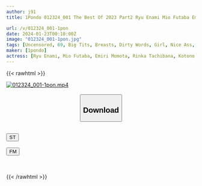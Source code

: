 ```yaml
---
author: j91
title: 1Pondo 012324_001 The Best Of 2023 Part2 Ryu Enami Mio Futaba Emiri Momota Rinka Tachibana Kotono Murakami Shion Mochizuki Kaede Takagaki

url: /v/012324_001-1pon
date: 2024-01-23T00:10:00Z
image: "012324_001-1pon.jpg"
tags: [Uncensored, 69, Big Tits, Breasts, Dirty Words, Girl, Nice Ass, Sexy Legs, Shaved, Slender, Slut]
maker: [1pondo]
actress: [Ryu Enami, Mio Futaba, Emiri Momota, Rinka Tachibana, Kotono Murakami, Shion Mochizuki, Kaede Takagaki]
---
```



{{< rawhtml >}}

<div class="video" data-videoid="RQd1wL2OKKSdbma">
    <a href="javascript:;">
        <img src="/v/012324_001-1pon/012324_001-1pon.jpg" width="WIDTH" height="HEIGHT" alt="012324_001-1pon.mp4" loading="lazy">
    </a>
</div>

<script type="text/javascript" src="https://j91.asia/asset/on-demand-st.js"></script>

<br>
  <link rel="stylesheet" href="https://j91.asia/asset/bs5.css">
  
  <center>
  <button class="btn btn-primary" type="button" data-bs-toggle="collapse" data-bs-target=".multi-collapse" aria-expanded="false" aria-controls="multiCollapseExample1 multiCollapseExample2"><h2>Download</h2></button></center>
</p>
<div class="row">
  <div class="col">
    <div class="collapse multi-collapse" id="multiCollapseExample1">
      <div class="card card-body">
	      	      <br>
<div class="buttons">  
<a href="https://streamtape.to/v/RQd1wL2OKKSdbma" target="_blank"><button class="btn-hover color-3"><i class="fa fa-download"></i> ST</button></a></div>
    </div>
  </div>
</div>
  <div class="col">
    <div class="collapse multi-collapse" id="multiCollapseExample2">
      <div class="card card-body">
	      <br>
<div class="buttons">
    <a href="https://filemoon.sx/d/sy8uo9xsslmw" target="_blank"><button class="btn-hover color-8"><i class="fa fa-download"></i> FM</button></a></div>
<br><br>
      </div>
    </div>
  </div>
</div>

{{< /rawhtml >}}